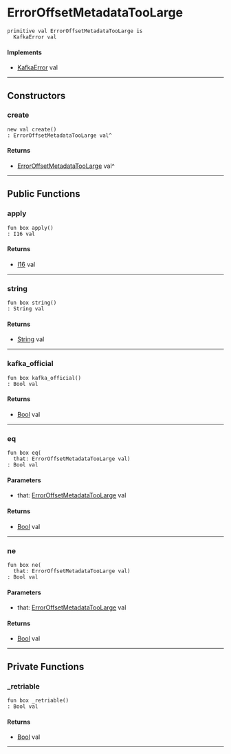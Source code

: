 # ErrorOffsetMetadataTooLarge

```pony
primitive val ErrorOffsetMetadataTooLarge is
  KafkaError val
```

#### Implements

* [KafkaError](pony-kafka-KafkaError) val

---

## Constructors

### create

```pony
new val create()
: ErrorOffsetMetadataTooLarge val^
```

#### Returns

* [ErrorOffsetMetadataTooLarge](pony-kafka-ErrorOffsetMetadataTooLarge) val^

---

## Public Functions

### apply

```pony
fun box apply()
: I16 val
```

#### Returns

* [I16](builtin-I16) val

---

### string

```pony
fun box string()
: String val
```

#### Returns

* [String](builtin-String) val

---

### kafka_official

```pony
fun box kafka_official()
: Bool val
```

#### Returns

* [Bool](builtin-Bool) val

---

### eq

```pony
fun box eq(
  that: ErrorOffsetMetadataTooLarge val)
: Bool val
```
#### Parameters

*   that: [ErrorOffsetMetadataTooLarge](pony-kafka-ErrorOffsetMetadataTooLarge) val

#### Returns

* [Bool](builtin-Bool) val

---

### ne

```pony
fun box ne(
  that: ErrorOffsetMetadataTooLarge val)
: Bool val
```
#### Parameters

*   that: [ErrorOffsetMetadataTooLarge](pony-kafka-ErrorOffsetMetadataTooLarge) val

#### Returns

* [Bool](builtin-Bool) val

---

## Private Functions

### _retriable

```pony
fun box _retriable()
: Bool val
```

#### Returns

* [Bool](builtin-Bool) val

---

